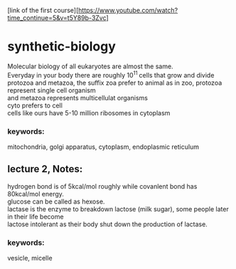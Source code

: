 [link of the first course][https://www.youtube.com/watch?time_continue=5&v=t5Y89b-3Zvc]

# synthetic-biology
Molecular biology of all eukaryotes are almost the same.<br />
Everyday in your body there are roughly 10<sup>11 </sup> cells that grow and divide<br />
protozoa and metazoa, the suffix zoa prefer to animal as in zoo, protozoa represent single cell organism <br />
and metazoa represents multicellulat organisms <br />
cyto prefers to cell <br />
cells like ours have 5-10 million ribosomes in cytoplasm <br />

### keywords: 
mitochondria, golgi apparatus, cytoplasm, endoplasmic reticulum

## lecture 2, Notes:
  hydrogen bond is of 5kcal/mol roughly while covanlent bond has 80kcal/mol energy.<br/>
  glucose can be called as hexose.<br/>
  lactase is the enzyme to breakdown lactose (milk sugar), some people later in their life become<br/>
  lactose intolerant as their body shut down the production of lactase.
  

### keywords: 
vesicle, micelle
